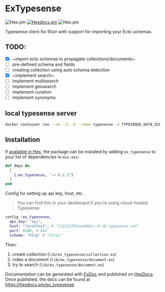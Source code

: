 # ExTypesense

![Hex.pm](https://img.shields.io/hexpm/v/ex_typesense)
[![Hexdocs.pm](https://img.shields.io/badge/hex-docs-lightgreen.svg)](https://hexdocs.pm/ex_typesense/)
![Hex.pm](https://img.shields.io/hexpm/l/ex_typesense)

Typesense client for Elixir with support for importing your Ecto schemas.

## TODO:

- [x] ~import ecto schemas to propagate collections/documents~
- [ ] pre-defined schema and fields
- [ ] creating collection using auto schema detection
- [x] ~implement search~
- [ ] implement multisearch
- [ ] implement geosearch
- [ ] implement curation
- [ ] implement synonyms

## local typesense server

```bash
docker container run --rm -it -d --name typesense -e TYPESENSE_DATA_DIR=/data -e TYPESENSE_API_KEY=xyz -v /tmp/typesense-server-data:/data -p 8108:8108 typesense/typesense:0.23.1
```

## Installation

If [available in Hex](https://hex.pm/docs/publish), the package can be installed
by adding `ex_typesense` to your list of dependencies in `mix.exs`:

```elixir
def deps do
  [
    {:ex_typesense, "~> 0.2.1"}
  ]
end
```

Config for setting up api key, host, etc.

> You can find this in your dashboard if you're using cloud-hosted Typesense

```elixir
config :ex_typesense,
  api_key: "xyz",
  host: "localhost", # "111222333aaabbbcc-9.x9.typesense.net"
  port: 8108, # 443
  scheme: "http" # "https"
  ```

  Then:

  1. create collection (`lib/ex_typesense/collection.ex`)
  2. index a document (`lib/ex_typesense/document.ex`)
  3. try to search (`lib/ex_typesense/document.ex`)

Documentation can be generated with [ExDoc](https://github.com/elixir-lang/ex_doc)
and published on [HexDocs](https://hexdocs.pm). Once published, the docs can
be found at <https://hexdocs.pm/ex_typesense>.
